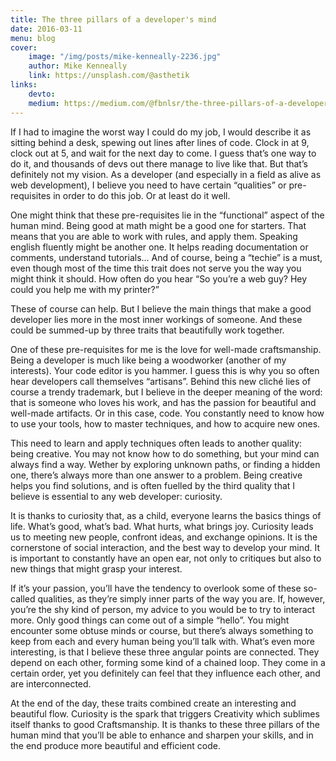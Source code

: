 ```yaml
---
title: The three pillars of a developer's mind
date: 2016-03-11
menu: blog
cover:
    image: "/img/posts/mike-kenneally-2236.jpg"
    author: Mike Kenneally
    link: https://unsplash.com/@asthetik
links:
    devto:
    medium: https://medium.com/@fbnlsr/the-three-pillars-of-a-developer-s-mind-ab4be1d93d99
---
```

If I had to imagine the worst way I could do my job, I would describe it as sitting behind a desk, spewing out lines after lines of code. Clock in at 9, clock out at 5, and wait for the next day to come. I guess that’s one way to do it, and thousands of devs out there manage to live like that. But that’s definitely not my vision. As a developer (and especially in a field as alive as web development), I believe you need to have certain “qualities” or pre-requisites in order to do this job. Or at least do it well.

One might think that these pre-requisites lie in the “functional” aspect of the human mind. Being good at math might be a good one for starters. That means that you are able to work with rules, and apply them. Speaking english fluently might be another one. It helps reading documentation or comments, understand tutorials… And of course, being a “techie” is a must, even though most of the time this trait does not serve you the way you might think it should. How often do you hear “So you’re a web guy? Hey could you help me with my printer?”

These of course can help. But I believe the main things that make a good developer lies more in the most inner workings of someone. And these could be summed-up by three traits that beautifully work together.

One of these pre-requisites for me is the love for well-made craftsmanship. Being a developer is much like being a woodworker (another of my interests). Your code editor is you hammer. I guess this is why you so often hear developers call themselves “artisans”. Behind this new cliché lies of course a trendy trademark, but I believe in the deeper meaning of the word: that is someone who loves his work, and has the passion for beautiful and well-made artifacts. Or in this case, code. You constantly need to know how to use your tools, how to master techniques, and how to acquire new ones.

This need to learn and apply techniques often leads to another quality: being creative. You may not know how to do something, but your mind can always find a way. Wether by exploring unknown paths, or finding a hidden one, there’s always more than one answer to a problem. Being creative helps you find solutions, and is often fuelled by the third quality that I believe is essential to any web developer: curiosity.

It is thanks to curiosity that, as a child, everyone learns the basics things of life. What’s good, what’s bad. What hurts, what brings joy. Curiosity leads us to meeting new people, confront ideas, and exchange opinions. It is the cornerstone of social interaction, and the best way to develop your mind. It is important to constantly have an open ear, not only to critiques but also to new things that might grasp your interest.

If it’s your passion, you’ll have the tendency to overlook some of these so-called qualities, as they’re simply inner parts of the way you are. If, however, you’re the shy kind of person, my advice to you would be to try to interact more. Only good things can come out of a simple “hello”. You might encounter some obtuse minds or course, but there’s always something to keep from each and every human being you’ll talk with. What’s even more interesting, is that I believe these three angular points are connected. They depend on each other, forming some kind of a chained loop. They come in a certain order, yet you definitely can feel that they influence each other, and are interconnected.

At the end of the day, these traits combined create an interesting and beautiful flow. Curiosity is the spark that triggers Creativity which sublimes itself thanks to good Craftsmanship. It is thanks to these three pillars of the human mind that you’ll be able to enhance and sharpen your skills, and in the end produce more beautiful and efficient code.
